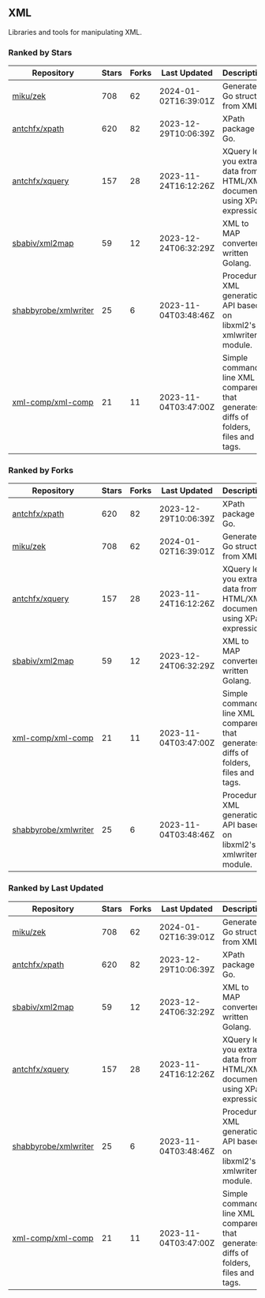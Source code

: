 ## XML

Libraries and tools for manipulating XML.

### Ranked by Stars

| Repository | Stars | Forks | Last Updated | Description | 
|------------|-------|-------|--------------|-------------|
| [miku/zek](https://github.com/miku/zek) | 708 | 62 | 2024-01-02T16:39:01Z |  Generate a Go struct from XML. |
| [antchfx/xpath](https://github.com/antchfx/xpath) | 620 | 82 | 2023-12-29T10:06:39Z |  XPath package for Go. |
| [antchfx/xquery](https://github.com/antchfx/xquery) | 157 | 28 | 2023-11-24T16:12:26Z |  XQuery lets you extract data from HTML/XML documents using XPath expression. |
| [sbabiv/xml2map](https://github.com/sbabiv/xml2map) | 59 | 12 | 2023-12-24T06:32:29Z |  XML to MAP converter written Golang. |
| [shabbyrobe/xmlwriter](https://github.com/shabbyrobe/xmlwriter) | 25 | 6 | 2023-11-04T03:48:46Z |  Procedural XML generation API based on libxml2's xmlwriter module. |
| [xml-comp/xml-comp](https://github.com/xml-comp/xml-comp) | 21 | 11 | 2023-11-04T03:47:00Z |  Simple command line XML comparer that generates diffs of folders, files and tags. |

### Ranked by Forks

| Repository | Stars | Forks | Last Updated | Description | 
|------------|-------|-------|--------------|-------------|
| [antchfx/xpath](https://github.com/antchfx/xpath) | 620 | 82 | 2023-12-29T10:06:39Z |  XPath package for Go. |
| [miku/zek](https://github.com/miku/zek) | 708 | 62 | 2024-01-02T16:39:01Z |  Generate a Go struct from XML. |
| [antchfx/xquery](https://github.com/antchfx/xquery) | 157 | 28 | 2023-11-24T16:12:26Z |  XQuery lets you extract data from HTML/XML documents using XPath expression. |
| [sbabiv/xml2map](https://github.com/sbabiv/xml2map) | 59 | 12 | 2023-12-24T06:32:29Z |  XML to MAP converter written Golang. |
| [xml-comp/xml-comp](https://github.com/xml-comp/xml-comp) | 21 | 11 | 2023-11-04T03:47:00Z |  Simple command line XML comparer that generates diffs of folders, files and tags. |
| [shabbyrobe/xmlwriter](https://github.com/shabbyrobe/xmlwriter) | 25 | 6 | 2023-11-04T03:48:46Z |  Procedural XML generation API based on libxml2's xmlwriter module. |

### Ranked by Last Updated

| Repository | Stars | Forks | Last Updated | Description | 
|------------|-------|-------|--------------|-------------|
| [miku/zek](https://github.com/miku/zek) | 708 | 62 | 2024-01-02T16:39:01Z |  Generate a Go struct from XML. |
| [antchfx/xpath](https://github.com/antchfx/xpath) | 620 | 82 | 2023-12-29T10:06:39Z |  XPath package for Go. |
| [sbabiv/xml2map](https://github.com/sbabiv/xml2map) | 59 | 12 | 2023-12-24T06:32:29Z |  XML to MAP converter written Golang. |
| [antchfx/xquery](https://github.com/antchfx/xquery) | 157 | 28 | 2023-11-24T16:12:26Z |  XQuery lets you extract data from HTML/XML documents using XPath expression. |
| [shabbyrobe/xmlwriter](https://github.com/shabbyrobe/xmlwriter) | 25 | 6 | 2023-11-04T03:48:46Z |  Procedural XML generation API based on libxml2's xmlwriter module. |
| [xml-comp/xml-comp](https://github.com/xml-comp/xml-comp) | 21 | 11 | 2023-11-04T03:47:00Z |  Simple command line XML comparer that generates diffs of folders, files and tags. |

